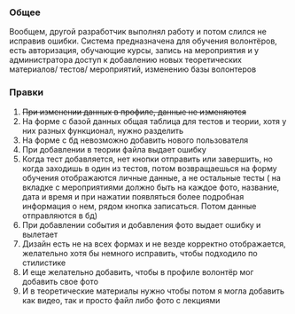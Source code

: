### **Общее**


Вообщем, другой разработчик выполнял работу и потом слился не исправив ошибки. Система предназначена для обучения волонтёров, есть авторизация, обучающие курсы, запись на мероприятия и у администратора доступ к добавлению новых теоретических материалов/ тестов/ мероприятий, изменению базы волонтеров 

### **Правки**

1. ~~При изменении данных в профиле, данные не изменяются~~
2. ⁠На форме с базой данных общая таблица для тестов и теории, хотя у них разных функционал, нужно разделить 
3. ⁠На форме с бд невозможно добавить нового пользователя
4. ⁠При добавлении в теории файла выдает ошибку 
5. ⁠Когда тест добавляется, нет кнопки отправить или завершить, но когда заходишь в один из тестов, потом возвращаешься на форму обучения отображаются личные данные, а не остальные тесты ( на вкладке с мероприятиями должно быть на каждое фото, название, дата и время и при нажатии появляться более подробная информация о нем, рядом кнопка записаться. Потом данные отправляются в бд) 
6. ⁠При добавлении события и добавления фото выдает ошибку и вылетает 
7. ⁠Дизайн есть не на всех формах и не везде корректно отображается, желательно хотя бы немного исправить, чтобы подходило по стилистике
8. И еще желательно добавить, чтобы в профиле волонтёр мог добавить свое фото
9. И в теоретические материалы нужно чтобы потом я могла добавить как видео, так и просто файл либо фото с лекциями